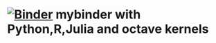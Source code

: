 # [![Binder](https://mybinder.org/badge.svg)](https://mybinder.org/v2/git/https%3A%2F%2Fgithub.com%2Flarssp%2Fmybinder-J-Py-R-oct.git/4c28b73a4e616d3e4a2a664e141f142df659e982) mybinder with Python,R,Julia and octave kernels
